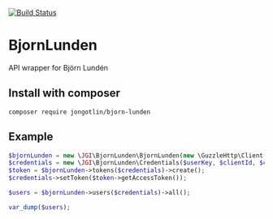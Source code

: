 [![Build Status](https://travis-ci.org/jongotlin/BjornLunden.svg?branch=main)](https://travis-ci.org/jongotlin/BjornLunden)

# BjornLunden
API wrapper for Björn Lundén

## Install with composer
`composer require jongotlin/bjorn-lunden`


## Example
```php
$bjornLunden = new \JGI\BjornLunden\BjornLunden(new \GuzzleHttp\Client(['http_errors' => false]));
$credentials = new \JGI\BjornLunden\Credentials($userKey, $clientId, $clientSecret);
$token = $bjornLunden->tokens($credentials)->create();
$credentials->setToken($token->getAccessToken());

$users = $bjornLunden->users($credentials)->all();

var_dump($users);

```
